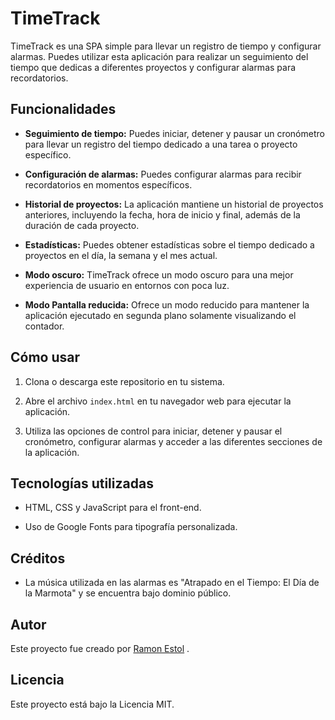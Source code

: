 # TimeTrack

TimeTrack es una SPA simple para llevar un registro de tiempo y configurar alarmas. Puedes utilizar esta aplicación para realizar un seguimiento del tiempo que dedicas a diferentes proyectos y configurar alarmas para recordatorios.

## Funcionalidades

- **Seguimiento de tiempo:** Puedes iniciar, detener y pausar un cronómetro para llevar un registro del tiempo dedicado a una tarea o proyecto específico.

- **Configuración de alarmas:** Puedes configurar alarmas para recibir recordatorios en momentos específicos.

- **Historial de proyectos:** La aplicación mantiene un historial de proyectos anteriores, incluyendo la fecha, hora de inicio y final, además de la duración de cada proyecto.

- **Estadísticas:** Puedes obtener estadísticas sobre el tiempo dedicado a proyectos en el día, la semana y el mes actual.

- **Modo oscuro:** TimeTrack ofrece un modo oscuro para una mejor experiencia de usuario en entornos con poca luz.

- **Modo Pantalla reducida:** Ofrece un modo reducido para mantener la aplicación ejecutado en segunda plano solamente visualizando el contador.

## Cómo usar

1. Clona o descarga este repositorio en tu sistema.

2. Abre el archivo `index.html` en tu navegador web para ejecutar la aplicación.

3. Utiliza las opciones de control para iniciar, detener y pausar el cronómetro, configurar alarmas y acceder a las diferentes secciones de la aplicación.

## Tecnologías utilizadas

- HTML, CSS y JavaScript para el front-end.

- Uso de Google Fonts para tipografía personalizada.

## Créditos

- La música utilizada en las alarmas es "Atrapado en el Tiempo: El Día de la Marmota" y se encuentra bajo dominio público.

## Autor

Este proyecto fue creado por [Ramon Estol](https://www.ramonestol.com) .

## Licencia

Este proyecto está bajo la Licencia MIT. 

